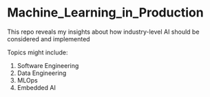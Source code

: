 # Machine_Learning_in_Production
This repo reveals my insights about how industry-level AI should be considered and implemented

Topics might include: 
1. Software Engineering
2. Data Engineering
3. MLOps
4. Embedded AI
